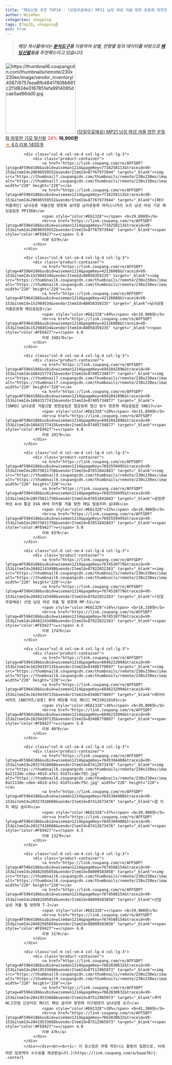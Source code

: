 ```yaml
---
title: "패딩신발 추천 TOP10 - (당일무료배송) MP21 남성 여성 겨울 방한 운동화 따뜻한 기모 털신발"
author: WiseMan
categories: shopping
tags: [Top10, shopping]
pin: true
---
```


> ##### 해당 게시물에서는 [**분석도구**](https://itemscout.io/)를 이용하여 **성별**, **연령별** 등의 데이터를 바탕으로 [**패딩신발**](https://link.coupang.com/a/baae76)들을 추천해드리고 있습니다.
<div class="container"><div class="row">
            <div class="col-6 col-sm-4 col-lg-4 col-lg-3">
                <div class="product-container">
                    <a href="https://link.coupang.com/re/AFFSDP?lptag=AF5964186&subid=wiseman1214&pageKey=6159217825&traceid=V0-153&itemId=11941630545&vendorItemId=79214320539" target="_blank"><img src="https://thumbnail6.coupangcdn.com/thumbnails/remote/230x230ex/image/vendor_inventory/4587/6757eea8fb48417808b681c2f1d824e0167851efa9914095dcae5ad66dd0.jpg" alt="https://thumbnail6.coupangcdn.com/thumbnails/remote/230x230ex/image/vendor_inventory/4587/6757eea8fb48417808b681c2f1d824e0167851efa9914095dcae5ad66dd0.jpg" width="220" height="220"></a>
                    <a href="https://link.coupang.com/re/AFFSDP?lptag=AF5964186&subid=wiseman1214&pageKey=6159217825&traceid=V0-153&itemId=11941630545&vendorItemId=79214320539" target="_blank">(당일무료배송) MP21 남성 여성 겨울 방한 운동화 따뜻한 기모 털신발</a>
                    <span style="color:#E61328">24%</span> <b>16,900원</b>
                    <br><a href="https://link.coupang.com/re/AFFSDP?lptag=AF5964186&subid=wiseman1214&pageKey=6159217825&traceid=V0-153&itemId=11941630545&vendorItemId=79214320539" target="_blank"><span style="color:#FE9427">★</span> 4.0
                    리뷰 1400개</a>
                </div>
            </div>
            
            <div class="col-6 col-sm-4 col-lg-4 col-lg-3">
                <div class="product-container">
                    <a href="https://link.coupang.com/re/AFFSDP?lptag=AF5964186&subid=wiseman1214&pageKey=7716258113&traceid=V0-153&itemId=20696559552&vendorItemId=87767973944" target="_blank"><img src="https://thumbnail7.coupangcdn.com/thumbnails/remote/230x230ex/image/vendor_inventory/c8e4/6f386ee320269e46003c85941a8089fbba9584f1422c2ad0efb116a17c95.jpg" alt="https://thumbnail7.coupangcdn.com/thumbnails/remote/230x230ex/image/vendor_inventory/c8e4/6f386ee320269e46003c85941a8089fbba9584f1422c2ad0efb116a17c95.jpg" width="220" height="220"></a>
                    <a href="https://link.coupang.com/re/AFFSDP?lptag=AF5964186&subid=wiseman1214&pageKey=7716258113&traceid=V0-153&itemId=20696559552&vendorItemId=87767973944" target="_blank">[페이퍼플레인] 남녀공용 겨울신발 방한화 보아털 남자운동화 여자스니커즈 슈즈 남성 여성 기모 패딩슬립온 PP1568</a>
                    <span style="color:#E61328"></span> <b>19,890원</b>
                    <br><a href="https://link.coupang.com/re/AFFSDP?lptag=AF5964186&subid=wiseman1214&pageKey=7716258113&traceid=V0-153&itemId=20696559552&vendorItemId=87767973944" target="_blank"><span style="color:#FE9427">★</span> 5.0
                    리뷰 63개</a>
                </div>
            </div>
            
            <div class="col-6 col-sm-4 col-lg-4 col-lg-3">
                <div class="product-container">
                    <a href="https://link.coupang.com/re/AFFSDP?lptag=AF5964186&subid=wiseman1214&pageKey=42126088&traceid=V0-153&itemId=152984534&vendorItemId=88058359235" target="_blank"><img src="https://thumbnail6.coupangcdn.com/thumbnails/remote/230x230ex/image/vendor_inventory/bee3/e15833e9a4b864d3a069904e63563d7a2f36c33447cd7e1cd96226ec4d33.jpg" alt="https://thumbnail6.coupangcdn.com/thumbnails/remote/230x230ex/image/vendor_inventory/bee3/e15833e9a4b864d3a069904e63563d7a2f36c33447cd7e1cd96226ec4d33.jpg" width="220" height="220"></a>
                    <a href="https://link.coupang.com/re/AFFSDP?lptag=AF5964186&subid=wiseman1214&pageKey=42126088&traceid=V0-153&itemId=152984534&vendorItemId=88058359235" target="_blank">남녀공용 겨울운동화 패딩슬립온</a>
                    <span style="color:#E61328">49%</span> <b>19,900원</b>
                    <br><a href="https://link.coupang.com/re/AFFSDP?lptag=AF5964186&subid=wiseman1214&pageKey=42126088&traceid=V0-153&itemId=152984534&vendorItemId=88058359235" target="_blank"><span style="color:#FE9427">★</span> 4.0
                    리뷰 3481개</a>
                </div>
            </div>
            
            <div class="col-6 col-sm-4 col-lg-4 col-lg-3">
                <div class="product-container">
                    <a href="https://link.coupang.com/re/AFFSDP?lptag=AF5964186&subid=wiseman1214&pageKey=6942842896&traceid=V0-153&itemId=16841577415&vendorItemId=87405734877" target="_blank"><img src="https://thumbnail7.coupangcdn.com/thumbnails/remote/230x230ex/image/vendor_inventory/5452/60ffb659860d4e69a17d461ac4571b6a27be885791f05c4af45c6f29f210.jpg" alt="https://thumbnail7.coupangcdn.com/thumbnails/remote/230x230ex/image/vendor_inventory/5452/60ffb659860d4e69a17d461ac4571b6a27be885791f05c4af45c6f29f210.jpg" width="220" height="220"></a>
                    <a href="https://link.coupang.com/re/AFFSDP?lptag=AF5964186&subid=wiseman1214&pageKey=6942842896&traceid=V0-153&itemId=16841577415&vendorItemId=87405734877" target="_blank">[SNRD] 남녀공용 겨울신발 방한슬립온 털운동화 털신 방수 방한화 패딩슬립온 SN617</a>
                    <span style="color:#E61328">20%</span> <b>15,890원</b>
                    <br><a href="https://link.coupang.com/re/AFFSDP?lptag=AF5964186&subid=wiseman1214&pageKey=6942842896&traceid=V0-153&itemId=16841577415&vendorItemId=87405734877" target="_blank"><span style="color:#FE9427">★</span> 4.0
                    리뷰 201개</a>
                </div>
            </div>
            
            <div class="col-6 col-sm-4 col-lg-4 col-lg-3">
                <div class="product-container">
                    <a href="https://link.coupang.com/re/AFFSDP?lptag=AF5964186&subid=wiseman1214&pageKey=7692559495&traceid=V0-153&itemId=20575011758&vendorItemId=87651842843" target="_blank"><img src="https://thumbnail9.coupangcdn.com/thumbnails/remote/230x230ex/image/vendor_inventory/ba87/656f2f49805652a343494de95411b9a0b67395bc73de010ff3d8f3012743.jpg" alt="https://thumbnail9.coupangcdn.com/thumbnails/remote/230x230ex/image/vendor_inventory/ba87/656f2f49805652a343494de95411b9a0b67395bc73de010ff3d8f3012743.jpg" width="220" height="220"></a>
                    <a href="https://link.coupang.com/re/AFFSDP?lptag=AF5964186&subid=wiseman1214&pageKey=7692559495&traceid=V0-153&itemId=20575011758&vendorItemId=87651842843" target="_blank">살림앤 여성 4cm 통굽 EVA 배색 마카롱 겨울 방한 패딩 털슬리퍼 실내화</a>
                    <span style="color:#E61328">32%</span> <b>10,900원</b>
                    <br><a href="https://link.coupang.com/re/AFFSDP?lptag=AF5964186&subid=wiseman1214&pageKey=7692559495&traceid=V0-153&itemId=20575011758&vendorItemId=87651842843" target="_blank"><span style="color:#FE9427">★</span> 5.0
                    리뷰 83개</a>
                </div>
            </div>
            
            <div class="col-6 col-sm-4 col-lg-4 col-lg-3">
                <div class="product-container">
                    <a href="https://link.coupang.com/re/AFFSDP?lptag=AF5964186&subid=wiseman1214&pageKey=7674510779&traceid=V0-153&itemId=20482143490&vendorItemId=87922022263" target="_blank"><img src="https://thumbnail6.coupangcdn.com/thumbnails/remote/230x230ex/image/vendor_inventory/4e18/1f07666d4a8792b501ee4a574800b14f3697ffb13f26e344df3889c29a28.jpg" alt="https://thumbnail6.coupangcdn.com/thumbnails/remote/230x230ex/image/vendor_inventory/4e18/1f07666d4a8792b501ee4a574800b14f3697ffb13f26e344df3889c29a28.jpg" width="220" height="220"></a>
                    <a href="https://link.coupang.com/re/AFFSDP?lptag=AF5964186&subid=wiseman1214&pageKey=7674510779&traceid=V0-153&itemId=20482143490&vendorItemId=87922022263" target="_blank">(당일무료배송) 선업 남성 여성 겨울 털 방한화 MP-51</a>
                    <span style="color:#E61328">16%</span> <b>18,330원</b>
                    <br><a href="https://link.coupang.com/re/AFFSDP?lptag=AF5964186&subid=wiseman1214&pageKey=7674510779&traceid=V0-153&itemId=20482143490&vendorItemId=87922022263" target="_blank"><span style="color:#FE9427">★</span> 4.5
                    리뷰 174개</a>
                </div>
            </div>
            
            <div class="col-6 col-sm-4 col-lg-4 col-lg-3">
                <div class="product-container">
                    <a href="https://link.coupang.com/re/AFFSDP?lptag=AF5964186&subid=wiseman1214&pageKey=6846232094&traceid=V0-153&itemId=16294397135&vendorItemId=83486778897" target="_blank"><img src="https://thumbnail8.coupangcdn.com/thumbnails/remote/230x230ex/image/vendor_inventory/d25b/6f0431f6e2fe56f9c6207b8d2d88c685feddc0d2d39b0485fa5b635375b2.jpg" alt="https://thumbnail8.coupangcdn.com/thumbnails/remote/230x230ex/image/vendor_inventory/d25b/6f0431f6e2fe56f9c6207b8d2d88c685feddc0d2d39b0485fa5b635375b2.jpg" width="220" height="220"></a>
                    <a href="https://link.coupang.com/re/AFFSDP?lptag=AF5964186&subid=wiseman1214&pageKey=6846232094&traceid=V0-153&itemId=16294397135&vendorItemId=83486778897" target="_blank">에이비씨마트 [ABC마트/공용] 퓨마 패딩뮬 터프 패디드 PKI39219101</a>
                    <span style="color:#E61328">36%</span> <b>39,000원</b>
                    <br><a href="https://link.coupang.com/re/AFFSDP?lptag=AF5964186&subid=wiseman1214&pageKey=6846232094&traceid=V0-153&itemId=16294397135&vendorItemId=83486778897" target="_blank"><span style="color:#FE9427">★</span> 5.0
                    리뷰 40개</a>
                </div>
            </div>
            
            <div class="col-6 col-sm-4 col-lg-4 col-lg-3">
                <div class="product-container">
                    <a href="https://link.coupang.com/re/AFFSDP?lptag=AF5964186&subid=wiseman1214&pageKey=7645384408&traceid=V0-153&itemId=20327418660&vendorItemId=87412673476" target="_blank"><img src="https://thumbnail8.coupangcdn.com/thumbnails/remote/230x230ex/image/retail/images/4597531203746679-8a1113de-cdee-401d-a7e1-41d7cca6cf92.jpg" alt="https://thumbnail8.coupangcdn.com/thumbnails/remote/230x230ex/image/retail/images/4597531203746679-8a1113de-cdee-401d-a7e1-41d7cca6cf92.jpg" width="220" height="220"></a>
                    <a href="https://link.coupang.com/re/AFFSDP?lptag=AF5964186&subid=wiseman1214&pageKey=7645384408&traceid=V0-153&itemId=20327418660&vendorItemId=87412673476" target="_blank">갭 이지 패딩 슬리퍼</a>
                    <span style="color:#E61328">37%</span> <b>39,900원</b>
                    <br><a href="https://link.coupang.com/re/AFFSDP?lptag=AF5964186&subid=wiseman1214&pageKey=7645384408&traceid=V0-153&itemId=20327418660&vendorItemId=87412673476" target="_blank"><span style="color:#FE9427">★</span> 4.5
                    리뷰 132개</a>
                </div>
            </div>
            
            <div class="col-6 col-sm-4 col-lg-4 col-lg-3">
                <div class="product-container">
                    <a href="https://link.coupang.com/re/AFFSDP?lptag=AF5964186&subid=wiseman1214&pageKey=7674588154&traceid=V0-153&itemId=20482505054&vendorItemId=88009583058" target="_blank"><img src="https://thumbnail6.coupangcdn.com/thumbnails/remote/230x230ex/image/vendor_inventory/1a35/caf4367a7e71dff076f759bb9e999556c90cf96952393706ec2aac32aea5.jpg" alt="https://thumbnail6.coupangcdn.com/thumbnails/remote/230x230ex/image/vendor_inventory/1a35/caf4367a7e71dff076f759bb9e999556c90cf96952393706ec2aac32aea5.jpg" width="220" height="220"></a>
                    <a href="https://link.coupang.com/re/AFFSDP?lptag=AF5964186&subid=wiseman1214&pageKey=7674588154&traceid=V0-153&itemId=20482505054&vendorItemId=88009583058" target="_blank">선업 남성 겨울 털 방한화 T-2</a>
                    <span style="color:#E61328"></span> <b>19,900원</b>
                    <br><a href="https://link.coupang.com/re/AFFSDP?lptag=AF5964186&subid=wiseman1214&pageKey=7674588154&traceid=V0-153&itemId=20482505054&vendorItemId=88009583058" target="_blank"><span style="color:#FE9427">★</span> 4.0
                    리뷰 31개</a>
                </div>
            </div>
            
            <div class="col-6 col-sm-4 col-lg-4 col-lg-3">
                <div class="product-container">
                    <a href="https://link.coupang.com/re/AFFSDP?lptag=AF5964186&subid=wiseman1214&pageKey=7662830632&traceid=V0-153&itemId=20419533668&vendorItemId=87512965973" target="_blank"><img src="https://thumbnail9.coupangcdn.com/thumbnails/remote/230x230ex/image/vendor_inventory/4e20/5026f3dadb031aaf9f4aedf4de90d124e23ac08ad68a40f760b009eb6a0d.jpg" alt="https://thumbnail9.coupangcdn.com/thumbnails/remote/230x230ex/image/vendor_inventory/4e20/5026f3dadb031aaf9f4aedf4de90d124e23ac08ad68a40f760b009eb6a0d.jpg" width="220" height="220"></a>
                    <a href="https://link.coupang.com/re/AFFSDP?lptag=AF5964186&subid=wiseman1214&pageKey=7662830632&traceid=V0-153&itemId=20419533668&vendorItemId=87512965973" target="_blank">푸마 NC고잔점 신상터프 패디드 패딩 슬리퍼 방한화 미끄럼방지 남녀공용 슈즈</a>
                    <span style="color:#E61328">30%</span> <b>41,300원</b>
                    <br><a href="https://link.coupang.com/re/AFFSDP?lptag=AF5964186&subid=wiseman1214&pageKey=7662830632&traceid=V0-153&itemId=20419533668&vendorItemId=87512965973" target="_blank"><span style="color:#FE9427">★</span> 4.0
                    리뷰 4개</a>
                </div>
            </div>
            </div></div><br><br>[👉 이 포스팅은 쿠팡 파트너스 활동의 일환으로, 이에 따른 일정액의 수수료를 제공받습니다.](https://link.coupang.com/a/baae76){: .center}